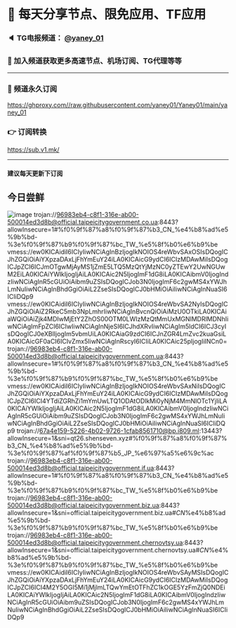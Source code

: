 # 🚀 每天分享节点、限免应用、TF应用
### 🔈 TG电报频道： [@yaney_01](https://t.me/yaney_01) 
### 🔔 加入频道获取更多高速节点、机场订阅、TG代理等等  
***
### 🔗  频道永久订阅
   https://ghproxy.com//raw.githubusercontent.com/yaney01/Yaney01/main/yaney_01
### 👉  订阅转换
   https://sub.v1.mk/
***
#### 建议每天更新下订阅

## 今日尝鲜
![image](https://user-images.githubusercontent.com/53202722/207745129-77a604fe-9922-4b04-b7bb-1ba4a057445c.png)
trojan://96983eb4-c8f1-316e-ab00-500014ed3d8b@official.taipeicitygovernment.co.ua:8443?allowInsecure=1#%f0%9f%87%a8%f0%9f%87%b3_CN_%e4%b8%ad%e5%9b%bd-%3e%f0%9f%87%b9%f0%9f%87%bc_TW_%e5%8f%b0%e6%b9%be
vmess://ew0KICAidiI6ICIyIiwNCiAgInBzIjogIkNOIOS4reWbvSAxOSIsDQogICJhZGQiOiAiYXpzaDAxLjFhYmEuY24iLA0KICAicG9ydCI6ICIzMDAwMiIsDQogICJpZCI6ICJmOTgwMjAyMS1jZmE5LTQ5MzQtYjMzNC0yZTEwY2UwNGUwM2EiLA0KICAiYWlkIjogIjAiLA0KICAic2N5IjogImF1dG8iLA0KICAibmV0IjogIndzIiwNCiAgInR5cGUiOiAibm9uZSIsDQogICJob3N0IjogImF6c2gwMS4xYWJhLmNuIiwNCiAgInBhdGgiOiAiL2ZseSIsDQogICJ0bHMiOiAiIiwNCiAgInNuaSI6ICIiDQp9
vmess://ew0KICAidiI6ICIyIiwNCiAgInBzIjogIkNOIOS4reWbvSA2NyIsDQogICJhZGQiOiAiZ2RkeC5mb3NpLmhrIiwNCiAgInBvcnQiOiAiMzU0OTkiLA0KICAiaWQiOiAiZjk4MDIwMjEtY2ZhOS00OTM0LWIzMzQtMmUxMGNlMDRlMDNhIiwNCiAgImFpZCI6ICIwIiwNCiAgInNjeSI6ICJhdXRvIiwNCiAgIm5ldCI6ICJ3cyIsDQogICJ0eXBlIjogIm5vbmUiLA0KICAiaG9zdCI6ICJnZGR4LmZvc2kuaGsiLA0KICAicGF0aCI6ICIvZmx5IiwNCiAgInRscyI6ICIiLA0KICAic25pIjogIiINCn0=
trojan://96983eb4-c8f1-316e-ab00-500014ed3d8b@official.taipeicitygovernment.com.ua:8443?allowInsecure=1#%f0%9f%87%a8%f0%9f%87%b3_CN_%e4%b8%ad%e5%9b%bd-%3e%f0%9f%87%b9%f0%9f%87%bc_TW_%e5%8f%b0%e6%b9%be
vmess://ew0KICAidiI6ICIyIiwNCiAgInBzIjogIkNOIOS4reWbvSAxNiIsDQogICJhZGQiOiAiYXpzaDAxLjFhYmEuY24iLA0KICAicG9ydCI6ICIzMDAwMiIsDQogICJpZCI6ICI4YTdiZGRhZi1mYmUwLTQ1ODAtODlkMi0yNjM4MmNlOTc1YjIiLA0KICAiYWlkIjogIjAiLA0KICAic2N5IjogImF1dG8iLA0KICAibmV0IjogIndzIiwNCiAgInR5cGUiOiAibm9uZSIsDQogICJob3N0IjogImF6c2gwMS4xYWJhLmNuIiwNCiAgInBhdGgiOiAiL2ZseSIsDQogICJ0bHMiOiAiIiwNCiAgInNuaSI6ICIiDQp9
trojan://67a4e159-5226-4b02-9726-1cfab8561710@bp.i809.ml:13443?allowInsecure=1&sni=qt26.shenseven.xyz#%f0%9f%87%a8%f0%9f%87%b3_CN_%e4%b8%ad%e5%9b%bd-%3e%f0%9f%87%af%f0%9f%87%b5_JP_%e6%97%a5%e6%9c%ac
trojan://96983eb4-c8f1-316e-ab00-500014ed3d8b@official.taipeicitygovernment.if.ua:8443?allowInsecure=1#%f0%9f%87%a8%f0%9f%87%b3_CN_%e4%b8%ad%e5%9b%bd-%3e%f0%9f%87%b9%f0%9f%87%bc_TW_%e5%8f%b0%e6%b9%be
trojan://96983eb4-c8f1-316e-ab00-500014ed3d8b@official.taipeicitygovernment.biz.ua:8443?allowInsecure=1&sni=official.taipeicitygovernment.biz.ua#_CN_%e4%b8%ad%e5%9b%bd-%3e%f0%9f%87%b9%f0%9f%87%bc_TW_%e5%8f%b0%e6%b9%be
trojan://96983eb4-c8f1-316e-ab00-500014ed3d8b@official.taipeicitygovernment.chernovtsy.ua:8443?allowInsecure=1&sni=official.taipeicitygovernment.chernovtsy.ua#_CN_%e4%b8%ad%e5%9b%bd-%3e%f0%9f%87%b9%f0%9f%87%bc_TW_%e5%8f%b0%e6%b9%be
vmess://ew0KICAidiI6ICIyIiwNCiAgInBzIjogIkNOIOS4reWbvSAyMSIsDQogICJhZGQiOiAiYXpzaDAxLjFhYmEuY24iLA0KICAicG9ydCI6ICIzMDAwMiIsDQogICJpZCI6ICI4M2Y5OGI5Mi1jMjlmLTQwYmEtOTFhZC1kOGE5YzFmZjQ0NDEiLA0KICAiYWlkIjogIjAiLA0KICAic2N5IjogImF1dG8iLA0KICAibmV0IjogIndzIiwNCiAgInR5cGUiOiAibm9uZSIsDQogICJob3N0IjogImF6c2gwMS4xYWJhLmNuIiwNCiAgInBhdGgiOiAiL2ZseSIsDQogICJ0bHMiOiAiIiwNCiAgInNuaSI6ICIiDQp9
